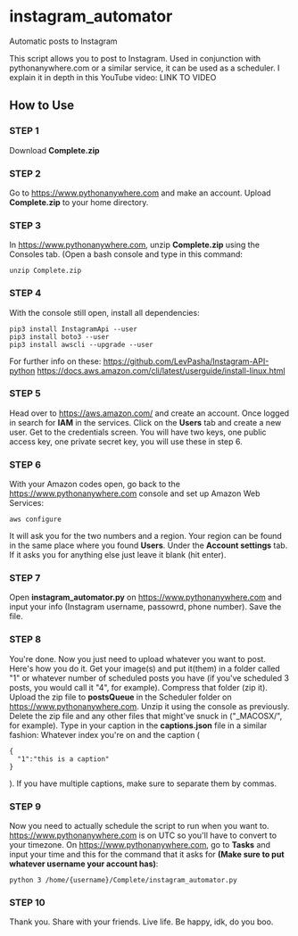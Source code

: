 # instagram_automator
Automatic posts to Instagram

This script allows you to post to Instagram. Used in conjunction with pythonanywhere.com or a similar service, it can be used as a scheduler. I explain it in depth in this YouTube video: LINK TO VIDEO


## How to Use
### STEP 1
Download **Complete.zip**

### STEP 2
Go to https://www.pythonanywhere.com and make an account. Upload **Complete.zip** to your home directory.

### STEP 3
In https://www.pythonanywhere.com, unzip **Complete.zip** using the Consoles tab. (Open a bash console and type in this command:
```
unzip Complete.zip
```

### STEP 4
With the console still open, install all dependencies:
```
pip3 install InstagramApi --user
pip3 install boto3 --user
pip3 install awscli --upgrade --user
```
For further info on these:
https://github.com/LevPasha/Instagram-API-python
https://docs.aws.amazon.com/cli/latest/userguide/install-linux.html

### STEP 5
Head over to https://aws.amazon.com/ and create an account. Once logged in search for **IAM** in the services. Click on the **Users** tab and create a new user. Get to the credentials screen. You will have two keys, one public access key, one private secret key, you will use these in step 6.

### STEP 6
With your Amazon codes open, go back to the https://www.pythonanywhere.com console and set up Amazon Web Services:
```
aws configure
```
It will ask you for the two numbers and a region. Your region can be found in the same place where you found **Users**. Under the **Account settings** tab. If it asks you for anything else just leave it blank (hit enter).

### STEP 7
Open **instagram_automator.py** on https://www.pythonanywhere.com and input your info (Instagram username, passowrd, phone number). Save the file.

### STEP 8
You're done. Now you just need to upload whatever you want to post. Here's how you do it. Get your image(s) and put it(them) in a folder called "1" or whatever number of scheduled posts you have (if you've scheduled 3 posts, you would call it "4", for example). Compress that folder (zip it). Upload the zip file to **postsQueue** in the Scheduler folder on https://www.pythonanywhere.com. Unzip it using the console as previously. Delete the zip file and any other files that might've snuck in ("\_MACOSX/", for example). Type in your caption in the **captions.json** file in a similar fashion: Whatever index you're on and the caption (
```
{
  "1":"this is a caption"
}
```
). If you have multiple captions, make sure to separate them by commas.

### STEP 9
Now you need to actually schedule the script to run when you want to. https://www.pythonanywhere.com is on UTC so you'll have to convert to your timezone. On https://www.pythonanywhere.com, go to **Tasks** and input your time and this for the command that it asks for **(Make sure to put whatever username your account has)**:

```
python 3 /home/{username}/Complete/instagram_automator.py
```

### STEP 10
Thank you. Share with your friends. Live life. Be happy, idk, do you boo.
